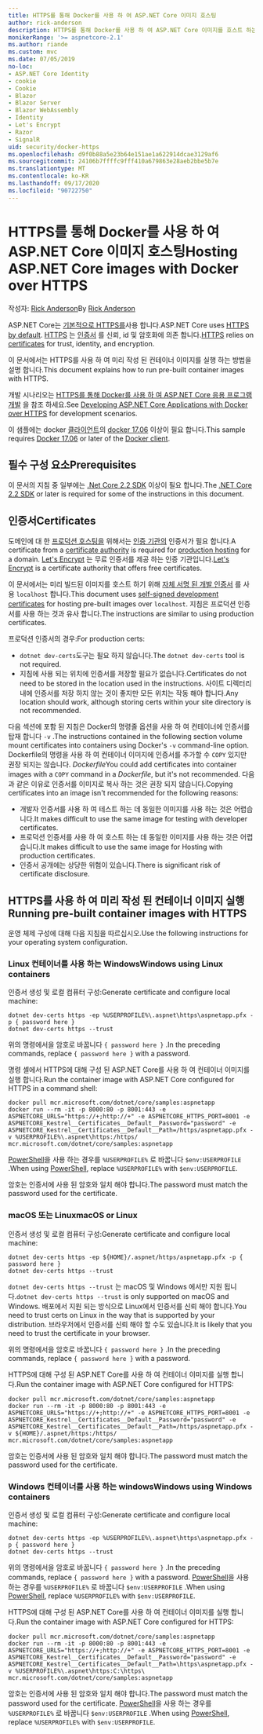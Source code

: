 ```yaml
---
title: HTTPS를 통해 Docker를 사용 하 여 ASP.NET Core 이미지 호스팅
author: rick-anderson
description: HTTPS를 통해 Docker를 사용 하 여 ASP.NET Core 이미지를 호스트 하는 방법을 알아봅니다.
monikerRange: '>= aspnetcore-2.1'
ms.author: riande
ms.custom: mvc
ms.date: 07/05/2019
no-loc:
- ASP.NET Core Identity
- cookie
- Cookie
- Blazor
- Blazor Server
- Blazor WebAssembly
- Identity
- Let's Encrypt
- Razor
- SignalR
uid: security/docker-https
ms.openlocfilehash: d9f0b88a5e23b64e151ae1a622914dcae3129af6
ms.sourcegitcommit: 24106b7ffffc9fff410a679863e28aeb2bbe5b7e
ms.translationtype: MT
ms.contentlocale: ko-KR
ms.lasthandoff: 09/17/2020
ms.locfileid: "90722750"
---
```

# <a name="hosting-aspnet-core-images-with-docker-over-https"></a><span data-ttu-id="7edf7-103">HTTPS를 통해 Docker를 사용 하 여 ASP.NET Core 이미지 호스팅</span><span class="sxs-lookup"><span data-stu-id="7edf7-103">Hosting ASP.NET Core images with Docker over HTTPS</span></span>

<span data-ttu-id="7edf7-104">작성자: [Rick Anderson](https://twitter.com/RickAndMSFT)</span><span class="sxs-lookup"><span data-stu-id="7edf7-104">By [Rick Anderson](https://twitter.com/RickAndMSFT)</span></span>

<span data-ttu-id="7edf7-105">ASP.NET Core는 [기본적으로 HTTPS를](./enforcing-ssl.md)사용 합니다.</span><span class="sxs-lookup"><span data-stu-id="7edf7-105">ASP.NET Core uses [HTTPS by default](./enforcing-ssl.md).</span></span> <span data-ttu-id="7edf7-106">[HTTPS](https://en.wikipedia.org/wiki/HTTPS) 는 [인증서](https://en.wikipedia.org/wiki/Public_key_certificate) 를 신뢰, id 및 암호화에 의존 합니다.</span><span class="sxs-lookup"><span data-stu-id="7edf7-106">[HTTPS](https://en.wikipedia.org/wiki/HTTPS) relies on [certificates](https://en.wikipedia.org/wiki/Public_key_certificate) for trust, identity, and encryption.</span></span>

<span data-ttu-id="7edf7-107">이 문서에서는 HTTPS를 사용 하 여 미리 작성 된 컨테이너 이미지를 실행 하는 방법을 설명 합니다.</span><span class="sxs-lookup"><span data-stu-id="7edf7-107">This document explains how to run pre-built container images with HTTPS.</span></span>

<span data-ttu-id="7edf7-108">개발 시나리오는 [HTTPS를 통해 Docker를 사용 하 여 ASP.NET Core 응용 프로그램 개발](https://github.com/dotnet/dotnet-docker/blob/master/samples/run-aspnetcore-https-development.md) 을 참조 하세요.</span><span class="sxs-lookup"><span data-stu-id="7edf7-108">See [Developing ASP.NET Core Applications with Docker over HTTPS](https://github.com/dotnet/dotnet-docker/blob/master/samples/run-aspnetcore-https-development.md) for development scenarios.</span></span>

<span data-ttu-id="7edf7-109">이 샘플에는 docker [클라이언트](https://www.docker.com/products/docker)의 [docker 17.06](https://docs.docker.com/release-notes/docker-ce) 이상이 필요 합니다.</span><span class="sxs-lookup"><span data-stu-id="7edf7-109">This sample requires [Docker 17.06](https://docs.docker.com/release-notes/docker-ce) or later of the [Docker client](https://www.docker.com/products/docker).</span></span>

## <a name="prerequisites"></a><span data-ttu-id="7edf7-110">필수 구성 요소</span><span class="sxs-lookup"><span data-stu-id="7edf7-110">Prerequisites</span></span>

<span data-ttu-id="7edf7-111">이 문서의 지침 중 일부에는 [.Net Core 2.2 SDK](https://dotnet.microsoft.com/download) 이상이 필요 합니다.</span><span class="sxs-lookup"><span data-stu-id="7edf7-111">The [.NET Core 2.2 SDK](https://dotnet.microsoft.com/download) or later is required for some of the instructions in this document.</span></span>

## <a name="certificates"></a><span data-ttu-id="7edf7-112">인증서</span><span class="sxs-lookup"><span data-stu-id="7edf7-112">Certificates</span></span>

<span data-ttu-id="7edf7-113">도메인에 대 한 [프로덕션 호스팅을](https://blogs.msdn.microsoft.com/webdev/2017/11/29/configuring-https-in-asp-net-core-across-different-platforms/) 위해서는 [인증 기관의](https://wikipedia.org/wiki/Certificate_authority) 인증서가 필요 합니다.</span><span class="sxs-lookup"><span data-stu-id="7edf7-113">A certificate from a [certificate authority](https://wikipedia.org/wiki/Certificate_authority) is required for [production hosting](https://blogs.msdn.microsoft.com/webdev/2017/11/29/configuring-https-in-asp-net-core-across-different-platforms/) for a domain.</span></span> <span data-ttu-id="7edf7-114">[Let's Encrypt](https://letsencrypt.org/) 는 무료 인증서를 제공 하는 인증 기관입니다.</span><span class="sxs-lookup"><span data-stu-id="7edf7-114">[Let's Encrypt](https://letsencrypt.org/) is a certificate authority that offers free certificates.</span></span>

<span data-ttu-id="7edf7-115">이 문서에서는 미리 빌드된 이미지를 호스트 하기 위해 [자체 서명 된 개발 인증서](https://en.wikipedia.org/wiki/Self-signed_certificate) 를 사용 `localhost` 합니다.</span><span class="sxs-lookup"><span data-stu-id="7edf7-115">This document uses [self-signed development certificates](https://en.wikipedia.org/wiki/Self-signed_certificate) for hosting pre-built images over `localhost`.</span></span> <span data-ttu-id="7edf7-116">지침은 프로덕션 인증서를 사용 하는 것과 유사 합니다.</span><span class="sxs-lookup"><span data-stu-id="7edf7-116">The instructions are similar to using production certificates.</span></span>

<span data-ttu-id="7edf7-117">프로덕션 인증서의 경우:</span><span class="sxs-lookup"><span data-stu-id="7edf7-117">For production certs:</span></span>

* <span data-ttu-id="7edf7-118">`dotnet dev-certs`도구는 필요 하지 않습니다.</span><span class="sxs-lookup"><span data-stu-id="7edf7-118">The `dotnet dev-certs` tool is not required.</span></span>
* <span data-ttu-id="7edf7-119">지침에 사용 되는 위치에 인증서를 저장할 필요가 없습니다.</span><span class="sxs-lookup"><span data-stu-id="7edf7-119">Certificates do not need to be stored in the location used in the instructions.</span></span> <span data-ttu-id="7edf7-120">사이트 디렉터리 내에 인증서를 저장 하지 않는 것이 좋지만 모든 위치는 작동 해야 합니다.</span><span class="sxs-lookup"><span data-stu-id="7edf7-120">Any location should work, although storing certs within your site directory is not recommended.</span></span>

<span data-ttu-id="7edf7-121">다음 섹션에 포함 된 지침은 Docker의 명령줄 옵션을 사용 하 여 컨테이너에 인증서를 탑재 합니다 `-v` .</span><span class="sxs-lookup"><span data-stu-id="7edf7-121">The instructions contained in the following section volume mount certificates into containers using Docker's `-v` command-line option.</span></span> <span data-ttu-id="7edf7-122">Dockerfile의 명령을 사용 하 여 컨테이너 이미지에 인증서를 추가할 수 `COPY` 있지만 권장 되지는 않습니다. *Dockerfile*</span><span class="sxs-lookup"><span data-stu-id="7edf7-122">You could add certificates into container images with a `COPY` command in a *Dockerfile*, but it's not recommended.</span></span> <span data-ttu-id="7edf7-123">다음과 같은 이유로 인증서를 이미지로 복사 하는 것은 권장 되지 않습니다.</span><span class="sxs-lookup"><span data-stu-id="7edf7-123">Copying certificates into an image isn't recommended for the following reasons:</span></span>

* <span data-ttu-id="7edf7-124">개발자 인증서를 사용 하 여 테스트 하는 데 동일한 이미지를 사용 하는 것은 어렵습니다.</span><span class="sxs-lookup"><span data-stu-id="7edf7-124">It makes difficult to use the same image for testing with developer certificates.</span></span>
* <span data-ttu-id="7edf7-125">프로덕션 인증서를 사용 하 여 호스트 하는 데 동일한 이미지를 사용 하는 것은 어렵습니다.</span><span class="sxs-lookup"><span data-stu-id="7edf7-125">It makes difficult to use the same image for Hosting with production certificates.</span></span>
* <span data-ttu-id="7edf7-126">인증서 공개에는 상당한 위험이 있습니다.</span><span class="sxs-lookup"><span data-stu-id="7edf7-126">There is significant risk of certificate disclosure.</span></span>

## <a name="running-pre-built-container-images-with-https"></a><span data-ttu-id="7edf7-127">HTTPS를 사용 하 여 미리 작성 된 컨테이너 이미지 실행</span><span class="sxs-lookup"><span data-stu-id="7edf7-127">Running pre-built container images with HTTPS</span></span>

<span data-ttu-id="7edf7-128">운영 체제 구성에 대해 다음 지침을 따르십시오.</span><span class="sxs-lookup"><span data-stu-id="7edf7-128">Use the following instructions for your operating system configuration.</span></span>

### <a name="windows-using-linux-containers"></a><span data-ttu-id="7edf7-129">Linux 컨테이너를 사용 하는 Windows</span><span class="sxs-lookup"><span data-stu-id="7edf7-129">Windows using Linux containers</span></span>

<span data-ttu-id="7edf7-130">인증서 생성 및 로컬 컴퓨터 구성:</span><span class="sxs-lookup"><span data-stu-id="7edf7-130">Generate certificate and configure local machine:</span></span>

```dotnetcli
dotnet dev-certs https -ep %USERPROFILE%\.aspnet\https\aspnetapp.pfx -p { password here }
dotnet dev-certs https --trust
```

<span data-ttu-id="7edf7-131">위의 명령에서을 암호로 바꿉니다 `{ password here }` .</span><span class="sxs-lookup"><span data-stu-id="7edf7-131">In the preceding commands, replace `{ password here }` with a password.</span></span>

<span data-ttu-id="7edf7-132">명령 셸에서 HTTPS에 대해 구성 된 ASP.NET Core를 사용 하 여 컨테이너 이미지를 실행 합니다.</span><span class="sxs-lookup"><span data-stu-id="7edf7-132">Run the container image with ASP.NET Core configured for HTTPS in a command shell:</span></span>

```console
docker pull mcr.microsoft.com/dotnet/core/samples:aspnetapp
docker run --rm -it -p 8000:80 -p 8001:443 -e ASPNETCORE_URLS="https://+;http://+" -e ASPNETCORE_HTTPS_PORT=8001 -e ASPNETCORE_Kestrel__Certificates__Default__Password="password" -e ASPNETCORE_Kestrel__Certificates__Default__Path=/https/aspnetapp.pfx -v %USERPROFILE%\.aspnet\https:/https/ mcr.microsoft.com/dotnet/core/samples:aspnetapp
```

<span data-ttu-id="7edf7-133">[PowerShell](/powershell/scripting/overview)을 사용 하는 경우를 `%USERPROFILE%` 로 바꿉니다 `$env:USERPROFILE` .</span><span class="sxs-lookup"><span data-stu-id="7edf7-133">When using [PowerShell](/powershell/scripting/overview), replace `%USERPROFILE%` with `$env:USERPROFILE`.</span></span>

<span data-ttu-id="7edf7-134">암호는 인증서에 사용 된 암호와 일치 해야 합니다.</span><span class="sxs-lookup"><span data-stu-id="7edf7-134">The password must match the password used for the certificate.</span></span>

### <a name="macos-or-linux"></a><span data-ttu-id="7edf7-135">macOS 또는 Linux</span><span class="sxs-lookup"><span data-stu-id="7edf7-135">macOS or Linux</span></span>

<span data-ttu-id="7edf7-136">인증서 생성 및 로컬 컴퓨터 구성:</span><span class="sxs-lookup"><span data-stu-id="7edf7-136">Generate certificate and configure local machine:</span></span>

```dotnetcli
dotnet dev-certs https -ep ${HOME}/.aspnet/https/aspnetapp.pfx -p { password here }
dotnet dev-certs https --trust
```

<span data-ttu-id="7edf7-137">`dotnet dev-certs https --trust` 는 macOS 및 Windows 에서만 지원 됩니다.</span><span class="sxs-lookup"><span data-stu-id="7edf7-137">`dotnet dev-certs https --trust` is only supported on macOS and Windows.</span></span> <span data-ttu-id="7edf7-138">배포에서 지원 되는 방식으로 Linux에서 인증서를 신뢰 해야 합니다.</span><span class="sxs-lookup"><span data-stu-id="7edf7-138">You need to trust certs on Linux in the way that is supported by your distribution.</span></span> <span data-ttu-id="7edf7-139">브라우저에서 인증서를 신뢰 해야 할 수도 있습니다.</span><span class="sxs-lookup"><span data-stu-id="7edf7-139">It is likely that you need to trust the certificate in your browser.</span></span>

<span data-ttu-id="7edf7-140">위의 명령에서을 암호로 바꿉니다 `{ password here }` .</span><span class="sxs-lookup"><span data-stu-id="7edf7-140">In the preceding commands, replace `{ password here }` with a password.</span></span>

<span data-ttu-id="7edf7-141">HTTPS에 대해 구성 된 ASP.NET Core를 사용 하 여 컨테이너 이미지를 실행 합니다.</span><span class="sxs-lookup"><span data-stu-id="7edf7-141">Run the container image with ASP.NET Core configured for HTTPS:</span></span>

```console
docker pull mcr.microsoft.com/dotnet/core/samples:aspnetapp
docker run --rm -it -p 8000:80 -p 8001:443 -e ASPNETCORE_URLS="https://+;http://+" -e ASPNETCORE_HTTPS_PORT=8001 -e ASPNETCORE_Kestrel__Certificates__Default__Password="password" -e ASPNETCORE_Kestrel__Certificates__Default__Path=/https/aspnetapp.pfx -v ${HOME}/.aspnet/https:/https/ mcr.microsoft.com/dotnet/core/samples:aspnetapp
```

<span data-ttu-id="7edf7-142">암호는 인증서에 사용 된 암호와 일치 해야 합니다.</span><span class="sxs-lookup"><span data-stu-id="7edf7-142">The password must match the password used for the certificate.</span></span>

### <a name="windows-using-windows-containers"></a><span data-ttu-id="7edf7-143">Windows 컨테이너를 사용 하는 windows</span><span class="sxs-lookup"><span data-stu-id="7edf7-143">Windows using Windows containers</span></span>

<span data-ttu-id="7edf7-144">인증서 생성 및 로컬 컴퓨터 구성:</span><span class="sxs-lookup"><span data-stu-id="7edf7-144">Generate certificate and configure local machine:</span></span>

```dotnetcli
dotnet dev-certs https -ep %USERPROFILE%\.aspnet\https\aspnetapp.pfx -p { password here }
dotnet dev-certs https --trust
```

<span data-ttu-id="7edf7-145">위의 명령에서을 암호로 바꿉니다 `{ password here }` .</span><span class="sxs-lookup"><span data-stu-id="7edf7-145">In the preceding commands, replace `{ password here }` with a password.</span></span> <span data-ttu-id="7edf7-146">[PowerShell](/powershell/scripting/overview)을 사용 하는 경우를 `%USERPROFILE%` 로 바꿉니다 `$env:USERPROFILE` .</span><span class="sxs-lookup"><span data-stu-id="7edf7-146">When using [PowerShell](/powershell/scripting/overview), replace `%USERPROFILE%` with `$env:USERPROFILE`.</span></span>

<span data-ttu-id="7edf7-147">HTTPS에 대해 구성 된 ASP.NET Core를 사용 하 여 컨테이너 이미지를 실행 합니다.</span><span class="sxs-lookup"><span data-stu-id="7edf7-147">Run the container image with ASP.NET Core configured for HTTPS:</span></span>

```console
docker pull mcr.microsoft.com/dotnet/core/samples:aspnetapp
docker run --rm -it -p 8000:80 -p 8001:443 -e ASPNETCORE_URLS="https://+;http://+" -e ASPNETCORE_HTTPS_PORT=8001 -e ASPNETCORE_Kestrel__Certificates__Default__Password="password" -e ASPNETCORE_Kestrel__Certificates__Default__Path=\https\aspnetapp.pfx -v %USERPROFILE%\.aspnet\https:C:\https\ mcr.microsoft.com/dotnet/core/samples:aspnetapp
```

<span data-ttu-id="7edf7-148">암호는 인증서에 사용 된 암호와 일치 해야 합니다.</span><span class="sxs-lookup"><span data-stu-id="7edf7-148">The password must match the password used for the certificate.</span></span> <span data-ttu-id="7edf7-149">[PowerShell](/powershell/scripting/overview)을 사용 하는 경우를 `%USERPROFILE%` 로 바꿉니다 `$env:USERPROFILE` .</span><span class="sxs-lookup"><span data-stu-id="7edf7-149">When using [PowerShell](/powershell/scripting/overview), replace `%USERPROFILE%` with `$env:USERPROFILE`.</span></span>